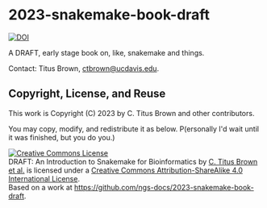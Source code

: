 # 2023-snakemake-book-draft

[![DOI](https://zenodo.org/badge/591690273.svg)](https://zenodo.org/badge/latestdoi/591690273)

A DRAFT, early stage book on, like, snakemake and things.

Contact: Titus Brown, ctbrown@ucdavis.edu.

## Copyright, License, and Reuse

This work is Copyright (C) 2023 by C. Titus Brown and other contributors.

You may copy, modify, and redistribute it as below. P(ersonally I'd wait until
it was finished, but you do you.)

<a rel="license" href="http://creativecommons.org/licenses/by-sa/4.0/"><img alt="Creative Commons License" style="border-width:0" src="https://i.creativecommons.org/l/by-sa/4.0/88x31.png" /></a><br /><span xmlns:dct="http://purl.org/dc/terms/" href="http://purl.org/dc/dcmitype/Text" property="dct:title" rel="dct:type">DRAFT: An Introduction to Snakemake for Bioinformatics</span> by <a xmlns:cc="http://creativecommons.org/ns#" href="https://github.com/ngs-docs/2023-snakemake-book-draft" property="cc:attributionName" rel="cc:attributionURL">C. Titus Brown et al.</a> is licensed under a <a rel="license" href="http://creativecommons.org/licenses/by-sa/4.0/">Creative Commons Attribution-ShareAlike 4.0 International License</a>.<br />Based on a work at <a xmlns:dct="http://purl.org/dc/terms/" href="https://github.com/ngs-docs/2023-snakemake-book-draft" rel="dct:source">https://github.com/ngs-docs/2023-snakemake-book-draft</a>.

